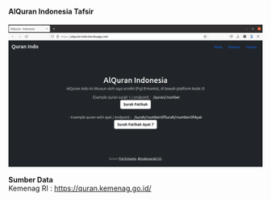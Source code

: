 #### AlQuran Indonesia Tafsir  
<img src="https://raw.githubusercontent.com/codesyariah122/quran-indo/main/quran-indo.png"/>  

**Sumber Data**  
Kemenag RI : https://quran.kemenag.go.id/